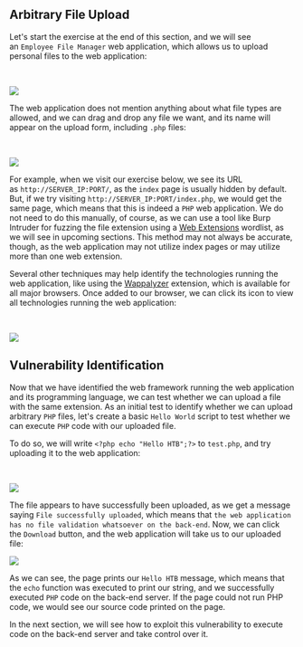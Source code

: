 ## Arbitrary File Upload

Let's start the exercise at the end of this section, and we will see an `Employee File Manager` web application, which allows us to upload personal files to the web application:

   

![](https://academy.hackthebox.com/storage/modules/136/file_uploads_file_manager.jpg)

The web application does not mention anything about what file types are allowed, and we can drag and drop any file we want, and its name will appear on the upload form, including `.php` files:

   

![](https://academy.hackthebox.com/storage/modules/136/file_uploads_file_selected_php_file.jpg)

For example, when we visit our exercise below, we see its URL as `http://SERVER_IP:PORT/`, as the `index` page is usually hidden by default. But, if we try visiting `http://SERVER_IP:PORT/index.php`, we would get the same page, which means that this is indeed a `PHP` web application. We do not need to do this manually, of course, as we can use a tool like Burp Intruder for fuzzing the file extension using a [Web Extensions](https://github.com/danielmiessler/SecLists/blob/master/Discovery/Web-Content/web-extensions.txt) wordlist, as we will see in upcoming sections. This method may not always be accurate, though, as the web application may not utilize index pages or may utilize more than one web extension.

Several other techniques may help identify the technologies running the web application, like using the [Wappalyzer](https://www.wappalyzer.com/) extension, which is available for all major browsers. Once added to our browser, we can click its icon to view all technologies running the web application:

   

![](https://academy.hackthebox.com/storage/modules/136/file_uploads_wappalyzer.jpg)

## Vulnerability Identification

Now that we have identified the web framework running the web application and its programming language, we can test whether we can upload a file with the same extension. As an initial test to identify whether we can upload arbitrary `PHP` files, let's create a basic `Hello World` script to test whether we can execute `PHP` code with our uploaded file.

To do so, we will write `<?php echo "Hello HTB";?>` to `test.php`, and try uploading it to the web application:

   

![](https://academy.hackthebox.com/storage/modules/136/file_uploads_upload_php.jpg)

The file appears to have successfully been uploaded, as we get a message saying `File successfully uploaded`, which means that `the web application has no file validation whatsoever on the back-end`. Now, we can click the `Download` button, and the web application will take us to our uploaded file:

![](https://academy.hackthebox.com/storage/modules/136/file_uploads_hello_htb.jpg)

As we can see, the page prints our `Hello HTB` message, which means that the `echo` function was executed to print our string, and we successfully executed `PHP` code on the back-end server. If the page could not run PHP code, we would see our source code printed on the page.

In the next section, we will see how to exploit this vulnerability to execute code on the back-end server and take control over it.

